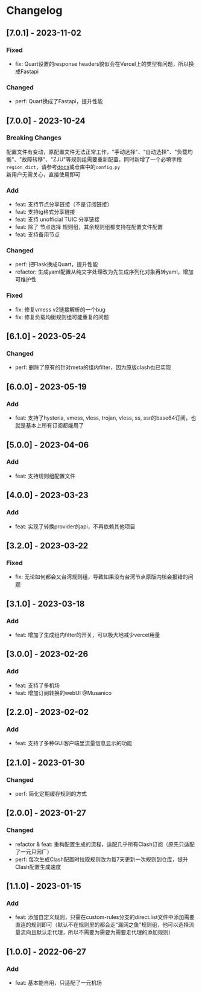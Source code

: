 # Changelog

## [7.0.1] - 2023-11-02

### Fixed
- fix: Quart设置的response headers貌似会在Vercel上的类型有问题，所以换成Fastapi

### Changed
- perf: Quart换成了Fastapi，提升性能

## [7.0.0] - 2023-10-24
### **Breaking Changes**
配置文件有变动，原配置文件无法正常工作，"手动选择"、"自动选择"、"负载均衡"、"故障转移"、"ZJU"等规则组需要重新配置，同时新增了一个必填字段`region_dict`，请参考[docs](https://subconv.github.io/guide/configuration/proxy-groups.html)或仓库中的`config.py`  
新用户无需关心，直接使用即可  

### Add
- feat: 支持节点分享链接（不是订阅链接）  
- feat: 支持tg格式分享链接  
- feat: 支持 unofficial TUIC 分享链接  
- feat: 除了 节点选择 规则组，其余规则组都支持在配置文件配置  
- feat: 支持备用节点  

### Changed
- perf: 把Flask换成Quart，提升性能  
- refactor: 生成yaml配置从纯文字处理改为先生成序列化对象再转yaml，增加可维护性  

### Fixed
- fix: 修复vmess v2链接解析的一个bug  
- fix: 修复负载均衡规则组可能重复的问题  

## [6.1.0] - 2023-05-24
### Changed
- perf: 删除了原有的针对meta的组内filter，因为原版clash也已实现  

## [6.0.0] - 2023-05-19
### Add
- feat: 支持了hysteria, vmess, vless, trojan, vless, ss, ssr的base64订阅，也就是基本上所有订阅都能用了  


## [5.0.0] - 2023-04-06
### Add
- feat: 支持规则组配置文件  


## [4.0.0] - 2023-03-23
### Add
- feat: 实现了转换provider的api，不再依赖其他项目  


## [3.2.0] - 2023-03-22
### Fixed
- fix: 无论如何都会又台湾规则组，导致如果没有台湾节点原版内核会报错的问题  


## [3.1.0] - 2023-03-18
### Add
- feat: 增加了生成组内filter的开关，可以极大地减少vercel用量  


## [3.0.0] - 2023-02-26
### Add
- feat: 支持了多机场  
- feat: 增加订阅转换的webUI @Musanico  


## [2.2.0] - 2023-02-02
### Add
- feat: 支持了多种GUI客户端里流量信息显示的功能  


## [2.1.0] - 2023-01-30
### Changed
- perf: 简化定期缓存规则的方式  


## [2.0.0] - 2023-01-27
### Changed
- refactor & feat: 重构配置生成的流程，适配几乎所有Clash订阅（原先只适配了一元只因厂）  
- perf: 每次生成Clash配置时拉取规则改为每7天更新一次规则到仓库，提升Clash配置生成速度  


## [1.1.0] - 2023-01-15
### Add
- feat: 添加自定义规则，只需在custom-rules分支的direct.list文件中添加需要直连的规则即可（默认不在规则里的都会走“漏网之鱼”规则组，他可以选择流量流向且默认走代理，所以不需要为需要为需要走代理的添加规则）  


## [1.0.0] - 2022-06-27
### Add
- feat: 基本能自用，只适配了一元机场  
